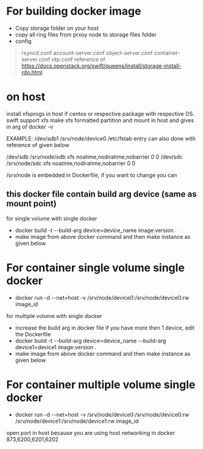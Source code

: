 # For building docker image

* Copy storage folder on your host
* copy all ring files from prxoy node to storage files folder
* config 
> rsyncd.conf
> account-server.conf
> object-server.conf
> container-server.conf
> ntp.conf 
reference of https://docs.openstack.org/swift/queens/install/storage-install-rdo.html

# on host 
install xfsprogs in host if centos or respective package with respective OS. swift support xfs
make xfs formatted partition and mount in host and gives in arg of docker -v 

EXAMPLE: /dev/sdb1 /srv/node/device0
/etc/fstab entry can also done with reference of given below
 
/dev/sdb /srv/node/sdb xfs noatime,nodiratime,nobarrier 0 0
/dev/sdc /srv/node/sdc xfs noatime,nodiratime,nobarrier 0 0

/srv/node is embedded in Dockerfile, if you want to change you can

this docker file contain build arg device (same as mount point)
--
for single volume with single docker
* docker build -t --build-arg device=device_name image:version .
* make image from above docker command and then make instance as given below 

# For container single volume single docker
* docker run -d --net=host -v /srv/node/device0:/srv/node/device0:rw image_id

for multiple volume with single docker
* increase the build arg in docker file if you have more then 1 device, edit the Dockerfile
* docker build -t --build-arg device=device_name --build-arg device1=device1  image:version .
* make image from above docker command and then make instance as given below 

# For container multiple volume single docker
* docker run -d --net=host -v /srv/node/device0:/srv/node/device0:rw /srv/node/device1:/srv/node/device1:rw image_id

open port in host because you are using host networking in docker 873,6200,6201,6202
